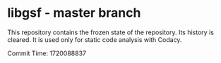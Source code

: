 # libgsf - master branch

This repository contains the frozen state of the repository.
Its history is cleared. It is used only for static code
analysis with Codacy.

Commit Time: 1720088837